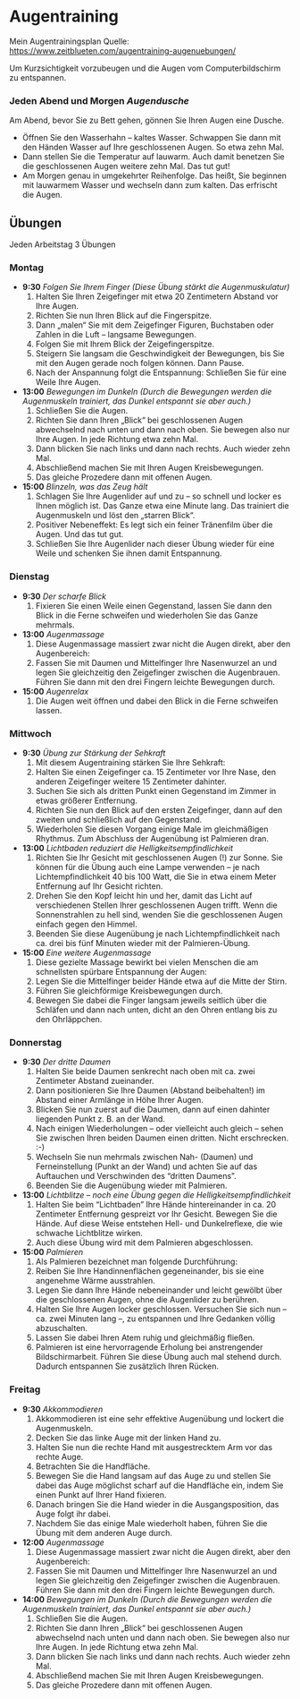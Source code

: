 # Augentraining
Mein Augentrainingsplan Quelle: https://www.zeitblueten.com/augentraining-augenuebungen/

Um Kurzsichtigkeit vorzubeugen und die Augen vom Computerbildschirm zu entspannen.

### Jeden Abend und Morgen *Augendusche*
Am Abend, bevor Sie zu Bett gehen, gönnen Sie Ihren Augen eine Dusche.
* Öffnen Sie den Wasserhahn – kaltes Wasser. Schwappen Sie dann mit den Händen Wasser auf Ihre geschlossenen Augen. So etwa zehn Mal.
* Dann stellen Sie die Temperatur auf lauwarm. Auch damit benetzen Sie die geschlossenen Augen weitere zehn Mal. Das tut gut!
* Am Morgen genau in umgekehrter Reihenfolge. Das heißt, Sie beginnen mit lauwarmem Wasser und wechseln dann zum kalten. Das erfrischt die Augen.

## Übungen
Jeden Arbeitstag 3 Übungen

### Montag
* **9:30** _Folgen Sie Ihrem Finger (Diese Übung stärkt die Augenmuskulatur)_
  1. Halten Sie Ihren Zeigefinger mit etwa 20 Zentimetern Abstand vor Ihre Augen.
  2. Richten Sie nun Ihren Blick auf die Fingerspitze.
  3. Dann „malen“ Sie mit dem Zeigefinger Figuren, Buchstaben oder Zahlen in die Luft – langsame Bewegungen.
  4. Folgen Sie mit Ihrem Blick der Zeigefingerspitze.
  5. Steigern Sie langsam die Geschwindigkeit der Bewegungen, bis Sie mit den Augen gerade noch folgen können. Dann Pause.
  6. Nach der Anspannung folgt die Entspannung: Schließen Sie für eine Weile Ihre Augen.
* **13:00** _Bewegungen im Dunkeln (Durch die Bewegungen werden die Augenmuskeln trainiert, das Dunkel entspannt sie aber auch.)_
  1. Schließen Sie die Augen.
  2. Richten Sie dann Ihren „Blick“ bei geschlossenen Augen abwechselnd nach unten und dann nach oben. Sie bewegen also nur Ihre Augen. In jede Richtung etwa zehn Mal.
  3. Dann blicken Sie nach links und dann nach rechts. Auch wieder zehn Mal.
  4. Abschließend machen Sie mit Ihren Augen Kreisbewegungen.
  5. Das gleiche Prozedere dann mit offenen Augen.
* **15:00** _Blinzeln, was das Zeug hält_
  1. Schlagen Sie Ihre Augenlider auf und zu – so schnell und locker es Ihnen möglich ist. Das Ganze etwa eine Minute lang. Das trainiert die Augenmuskeln und löst den „starren Blick“.
  2. Positiver Nebeneffekt: Es legt sich ein feiner Tränenfilm über die Augen. Und das tut gut.
  3. Schließen Sie Ihre Augenlider nach dieser Übung wieder für eine Weile und schenken Sie ihnen damit Entspannung.

### Dienstag
* **9:30** _Der scharfe Blick_
  1. Fixieren Sie einen Weile einen Gegenstand, lassen Sie dann den Blick in die Ferne schweifen und wiederholen Sie das Ganze mehrmals.
* **13:00** _Augenmassage_
  1. Diese Augenmassage massiert zwar nicht die Augen direkt, aber den Augenbereich:
  2. Fassen Sie mit Daumen und Mittelfinger Ihre Nasenwurzel an und legen Sie gleichzeitig den Zeigefinger zwischen die Augenbrauen. Führen Sie dann mit den drei Fingern leichte Bewegungen durch.
* **15:00** _Augenrelax_
  1. Die Augen weit öffnen und dabei den Blick in die Ferne schweifen lassen.

### Mittwoch
* **9:30** _Übung zur Stärkung der Sehkraft_
  1. Mit diesem Augentraining stärken Sie Ihre Sehkraft:
  2. Halten Sie einen Zeigefinger ca. 15 Zentimeter vor Ihre Nase, den anderen Zeigefinger weitere 15 Zentimeter dahinter.
  3. Suchen Sie sich als dritten Punkt einen Gegenstand im Zimmer in etwas größerer Entfernung.
  4. Richten Sie nun den Blick auf den ersten Zeigefinger, dann auf den zweiten und schließlich auf den Gegenstand.
  5. Wiederholen Sie diesen Vorgang einige Male im gleichmäßigen Rhythmus. Zum Abschluss der Augenübung ist Palmieren dran.
* **13:00** _Lichtbaden reduziert die Helligkeitsempfindlichkeit_
  1. Richten Sie Ihr Gesicht mit geschlossenen Augen (!) zur Sonne. Sie können für die Übung auch eine Lampe verwenden – je nach Lichtempfindlichkeit 40 bis 100 Watt, die Sie in etwa einem Meter Entfernung auf Ihr Gesicht richten.
  2. Drehen Sie den Kopf leicht hin und her, damit das Licht auf verschiedenen Stellen Ihrer geschlossenen Augen trifft. Wenn die Sonnenstrahlen zu hell sind, wenden Sie die geschlossenen Augen einfach gegen den Himmel.
  3. Beenden Sie diese Augenübung je nach Lichtempfindlichkeit nach ca. drei bis fünf Minuten wieder mit der Palmieren-Übung.
* **15:00** _Eine weitere Augenmassage_
  1. Diese gezielte Massage bewirkt bei vielen Menschen die am schnellsten spürbare Entspannung der Augen:
  2. Legen Sie die Mittelfinger beider Hände etwa auf die Mitte der Stirn.
  3. Führen Sie gleichförmige Kreisbewegungen durch.
  4. Bewegen Sie dabei die Finger langsam jeweils seitlich über die Schläfen und dann nach unten, dicht an den Ohren entlang bis zu den Ohrläppchen.

### Donnerstag
* **9:30** _Der dritte Daumen_
  1. Halten Sie beide Daumen senkrecht nach oben mit ca. zwei Zentimeter Abstand zueinander.
  2. Dann positionieren Sie Ihre Daumen (Abstand beibehalten!) im Abstand einer Armlänge in Höhe Ihrer Augen.
  3. Blicken Sie nun zuerst auf die Daumen, dann auf einen dahinter liegenden Punkt z. B. an der Wand.
  4. Nach einigen Wiederholungen – oder vielleicht auch gleich – sehen Sie zwischen Ihren beiden Daumen einen dritten. Nicht erschrecken. :-)
  5. Wechseln Sie nun mehrmals zwischen Nah- (Daumen) und Ferneinstellung (Punkt an der Wand) und achten Sie auf das Auftauchen und Verschwinden des “dritten Daumens”.
  6. Beenden Sie die Augenübung wieder mit Palmieren.
* **13:00** _Lichtblitze – noch eine Übung gegen die Helligkeitsempfindlichkeit_
  1. Halten Sie beim “Lichtbaden” Ihre Hände hintereinander in ca. 20 Zentimeter Entfernung gespreizt vor Ihr Gesicht. Bewegen Sie die Hände. Auf diese Weise entstehen Hell- und Dunkelreflexe, die wie schwache Lichtblitze wirken.
  2. Auch diese Übung wird mit dem Palmieren abgeschlossen.
* **15:00** _Palmieren_
  1. Als Palmieren bezeichnet man folgende Durchführung:
  2. Reiben Sie Ihre Handinnenflächen gegeneinander, bis sie eine angenehme Wärme ausstrahlen.
  3. Legen Sie dann Ihre Hände nebeneinander und leicht gewölbt über die geschlossenen Augen, ohne die Augenlider zu berühren.
  4. Halten Sie Ihre Augen locker geschlossen. Versuchen Sie sich nun – ca. zwei Minuten lang –, zu entspannen und Ihre Gedanken völlig abzuschalten.
  5. Lassen Sie dabei Ihren Atem ruhig und gleichmäßig fließen.
  6. Palmieren ist eine hervorragende Erholung bei anstrengender Bildschirmarbeit. Führen Sie diese Übung auch mal stehend durch. Dadurch entspannen Sie zusätzlich Ihren Rücken.
### Freitag
* **9:30** _Akkommodieren_
  1. Akkommodieren ist eine sehr effektive Augenübung und lockert die Augenmuskeln.
  2. Decken Sie das linke Auge mit der linken Hand zu.
  3. Halten Sie nun die rechte Hand mit ausgestrecktem Arm vor das rechte Auge.
  4. Betrachten Sie die Handfläche.
  5. Bewegen Sie die Hand langsam auf das Auge zu und stellen Sie dabei das Auge möglichst scharf auf die Handfläche ein, indem Sie einen Punkt auf Ihrer Hand fixieren.
  6. Danach bringen Sie die Hand wieder in die Ausgangsposition, das Auge folgt ihr dabei.
  7. Nachdem Sie das einige Male wiederholt haben, führen Sie die Übung mit dem anderen Auge durch.
* **12:00** _Augenmassage_
  1. Diese Augenmassage massiert zwar nicht die Augen direkt, aber den Augenbereich:
  2. Fassen Sie mit Daumen und Mittelfinger Ihre Nasenwurzel an und legen Sie gleichzeitig den Zeigefinger zwischen die Augenbrauen. Führen Sie dann mit den drei Fingern leichte Bewegungen durch.
* **14:00** _Bewegungen im Dunkeln (Durch die Bewegungen werden die Augenmuskeln trainiert, das Dunkel entspannt sie aber auch.)_
  1. Schließen Sie die Augen.
  2. Richten Sie dann Ihren „Blick“ bei geschlossenen Augen abwechselnd nach unten und dann nach oben. Sie bewegen also nur Ihre Augen. In jede Richtung etwa zehn Mal.
  3. Dann blicken Sie nach links und dann nach rechts. Auch wieder zehn Mal.
  4. Abschließend machen Sie mit Ihren Augen Kreisbewegungen.
  5. Das gleiche Prozedere dann mit offenen Augen.
